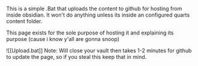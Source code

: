 This is a simple .Bat that uploads the content to github for hosting from inside obsidian. It won't do anything unless its inside an configured quarts content folder.

This page exists for the sole purpose of hosting it and explaining its purpose (cause i know y'all are gonna snoop)

![[Upload.bat]] Note: Will close your vault then takes 1-2 minutes for github to update the page, so if you steal this keep that in mind.